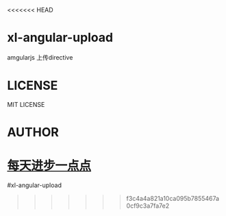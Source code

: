 <<<<<<< HEAD
# xl-angular-upload
amgularjs 上传directive
# LICENSE
MIT LICENSE
# AUTHOR
[每天进步一点点](http://www.ddhigh.com)
=======
#xl-angular-upload
>>>>>>> f3c4a4a821a10ca095b7855467a0cf9c3a7fa7e2
